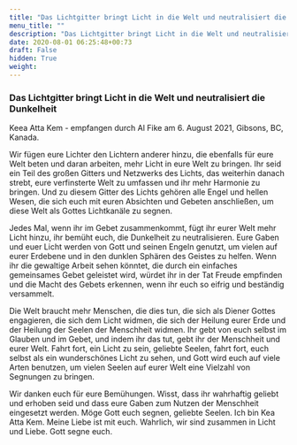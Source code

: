 ```yaml
---
title: "Das Lichtgitter bringt Licht in die Welt und neutralisiert die Dunkelheit"
menu_title: ""
description: "Das Lichtgitter bringt Licht in die Welt und neutralisiert die Dunkelheit"
date: 2020-08-01 06:25:48+00:73
draft: False
hidden: True
weight:
---
```

### Das Lichtgitter bringt Licht in die Welt und neutralisiert die Dunkelheit

Keea Atta Kem - empfangen durch Al Fike am 6. August 2021, Gibsons, BC, Kanada.

Wir fügen eure Lichter den Lichtern anderer hinzu, die ebenfalls für eure Welt beten und daran arbeiten, mehr Licht in eure Welt zu bringen. Ihr seid ein Teil des großen Gitters und Netzwerks des Lichts, das weiterhin danach strebt, eure verfinsterte Welt zu umfassen und ihr mehr Harmonie zu bringen. Und zu diesem Gitter des Lichts gehören alle Engel und hellen Wesen, die sich euch mit euren Absichten und Gebeten anschließen, um diese Welt als Gottes Lichtkanäle zu segnen.

Jedes Mal, wenn ihr im Gebet zusammenkommt, fügt ihr eurer Welt mehr Licht hinzu, ihr bemüht euch, die Dunkelheit zu neutralisieren. Eure Gaben und euer Licht werden von Gott und seinen Engeln genutzt, um vielen auf eurer Erdebene und in den dunklen Sphären des Geistes zu helfen. Wenn ihr die gewaltige Arbeit sehen könntet, die durch ein einfaches gemeinsames Gebet geleistet wird, würdet ihr in der Tat Freude empfinden und die Macht des Gebets erkennen, wenn ihr euch so eifrig und beständig versammelt.

Die Welt braucht mehr Menschen, die dies tun, die sich als Diener Gottes engagieren, die sich dem Licht widmen, die sich der Heilung eurer Erde und der Heilung der Seelen der Menschheit widmen. Ihr gebt von euch selbst im Glauben und im Gebet, und indem ihr das tut, gebt ihr der Menschheit und eurer Welt. Fahrt fort, ein Licht zu sein, geliebte Seelen, fahrt fort, euch selbst als ein wunderschönes Licht zu sehen, und Gott wird euch auf viele Arten benutzen, um vielen Seelen auf eurer Welt eine Vielzahl von Segnungen zu bringen.

Wir danken euch für eure Bemühungen. Wisst, dass ihr wahrhaftig geliebt und erhoben seid und dass eure Gaben zum Nutzen der Menschheit eingesetzt werden. Möge Gott euch segnen, geliebte Seelen. Ich bin Kea Atta Kem. Meine Liebe ist mit euch. Wahrlich, wir sind zusammen in Licht und Liebe. Gott segne euch.
